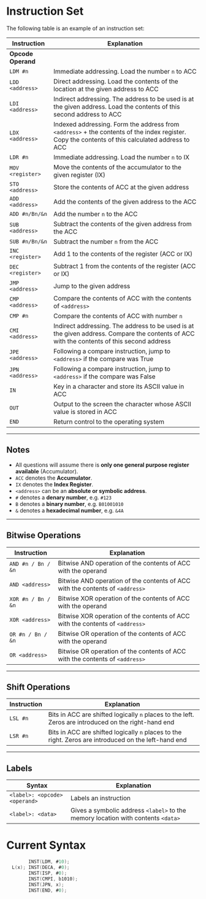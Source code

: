 
# Instruction Set

The following table is an example of an instruction set:

| Instruction | Explanation |
|-------------|-------------|
| **Opcode Operand** | |
| `LDM #n` | Immediate addressing. Load the number `n` to ACC |
| `LDD <address>` | Direct addressing. Load the contents of the location at the given address to ACC |
| `LDI <address>` | Indirect addressing. The address to be used is at the given address. Load the contents of this second address to ACC |
| `LDX <address>` | Indexed addressing. Form the address from `<address>` + the contents of the index register. Copy the contents of this calculated address to ACC |
| `LDR #n` | Immediate addressing. Load the number `n` to IX |
| `MOV <register>` | Move the contents of the accumulator to the given register (IX) |
| `STO <address>` | Store the contents of ACC at the given address |
| `ADD <address>` | Add the contents of the given address to the ACC |
| `ADD #n/Bn/&n` | Add the number `n` to the ACC |
| `SUB <address>` | Subtract the contents of the given address from the ACC |
| `SUB #n/Bn/&n` | Subtract the number `n` from the ACC |
| `INC <register>` | Add 1 to the contents of the register (ACC or IX) |
| `DEC <register>` | Subtract 1 from the contents of the register (ACC or IX) |
| `JMP <address>` | Jump to the given address |
| `CMP <address>` | Compare the contents of ACC with the contents of `<address>` |
| `CMP #n` | Compare the contents of ACC with number `n` |
| `CMI <address>` | Indirect addressing. The address to be used is at the given address. Compare the contents of ACC with the contents of this second address |
| `JPE <address>` | Following a compare instruction, jump to `<address>` if the compare was True |
| `JPN <address>` | Following a compare instruction, jump to `<address>` if the compare was False |
| `IN` | Key in a character and store its ASCII value in ACC |
| `OUT` | Output to the screen the character whose ASCII value is stored in ACC |
| `END` | Return control to the operating system |

---

## Notes

- All questions will assume there is **only one general purpose register available** (Accumulator).
- `ACC` denotes the **Accumulator**.
- `IX` denotes the **Index Register**.
- `<address>` can be an **absolute or symbolic address**.
- `#` denotes a **denary number**, e.g. `#123`
- `B` denotes a **binary number**, e.g. `B01001010`
- `&` denotes a **hexadecimal number**, e.g. `&4A`

---

## Bitwise Operations

| Instruction | Explanation |
|-------------|-------------|
| `AND #n / Bn / &n` | Bitwise AND operation of the contents of ACC with the operand |
| `AND <address>` | Bitwise AND operation of the contents of ACC with the contents of `<address>` |
| `XOR #n / Bn / &n` | Bitwise XOR operation of the contents of ACC with the operand |
| `XOR <address>` | Bitwise XOR operation of the contents of ACC with the contents of `<address>` |
| `OR #n / Bn / &n` | Bitwise OR operation of the contents of ACC with the operand |
| `OR <address>` | Bitwise OR operation of the contents of ACC with the contents of `<address>` |

---

## Shift Operations

| Instruction | Explanation |
|-------------|-------------|
| `LSL #n` | Bits in ACC are shifted logically `n` places to the left. Zeros are introduced on the right-hand end |
| `LSR #n` | Bits in ACC are shifted logically `n` places to the right. Zeros are introduced on the left-hand end |

---

## Labels

| Syntax | Explanation |
|--------|-------------|
| `<label>: <opcode> <operand>` | Labels an instruction |
| `<label>: <data>` | Gives a symbolic address `<label>` to the memory location with contents `<data>` |


# Current Syntax

```c
        INST(LDM, #10);
  L(x); INST(DECA, #0);
	    INST(ISP, #0);
		INST(CMPI, b1010);
	   	INST(JPN, x);
        INST(END, #0);
```


